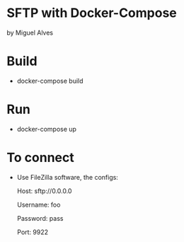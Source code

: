 # SFTP with Docker-Compose
by Miguel Alves

# Build
- docker-compose build

# Run
- docker-compose up

# To connect
- Use FileZilla software, the configs:
    
    Host: sftp://0.0.0.0

    Username: foo

    Password: pass
    
    Port: 9922